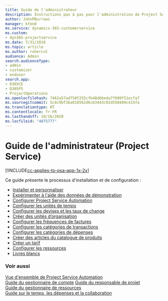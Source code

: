 ```yaml
---
title: Guide de l'administrateur
description: Instructions pas à pas pour l'administration de Project Service
author: JohnPBurrows
manager: kfend
ms.service: dynamics-365-customerservice
ms.custom:
- dyn365-projectservice
ms.date: 7/31/2018
ms.topic: article
ms.author: ruhercul
audience: Admin
search.audienceType:
- admin
- customizer
- enduser
search.app:
- D365CE
- D365PS
- ProjectOperations
ms.openlocfilehash: 7462a57ad750f255cfb48dbbeda7f899f51ecfa7
ms.sourcegitcommit: 5c4c9bf3ba018562d6cb3443c01d550489c415fa
ms.translationtype: HT
ms.contentlocale: fr-FR
ms.lasthandoff: 10/16/2020
ms.locfileid: "4075777"
---
```

# <a name="administrator-guide-project-service"></a>Guide de l'administrateur (Project Service)

[!INCLUDE[cc-applies-to-psa-app-1x-2x](../includes/cc-applies-to-psa-app-1x-2x.md)]

Ce guide présente le processus d'installation et de configuration :  
  
- [Installer et personnaliser](install-customize.md)
- [Expérimenter à l'aide des données de démonstration](use-demo-data.md)
- [Configurer Project Service Automation](configure.md)
- [Configurer les unités de temps](set-up-time-units.md)
- [Configurer les devises et les taux de change](set-up-currencies-exchange-rates.md)
- [Créer des unités d’organisation](create-organizational-units.md)
- [Configurer les fréquences de factures](set-up-invoice-frequencies.md)
- [Configurer les catégories de transactions](configure-transaction-categories.md)
- [Configurer les catégories de dépenses](configure-expense-categories.md)
- [Créer des articles du catalogue de produits](create-product-catalog-items.md)
- [Créer un tarif](create-price-list.md)
- [Configurer les ressources](set-up-resources.md)
- [Livres blancs](white-papers.md)
  
### <a name="see-also"></a>Voir aussi  
 [Vue d'ensemble de Project Service Automation](../psa/overview.md)    
 [Guide du gestionnaire de compte](../psa/account-manager-guide.md) [Guide du responsable de projet](../psa/project-manager-guide.md)   
 [Guide du gestionnaire de ressources](../psa/resource-manager-guide.md)   
 [Guide sur le temps, les dépenses et la collaboration](../psa/time-expense-collaboration-guide.md)

